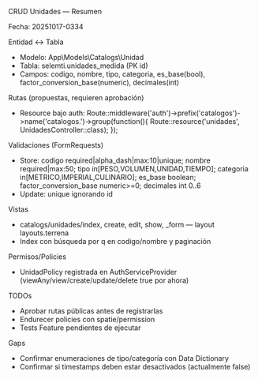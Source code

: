 ﻿CRUD Unidades — Resumen

Fecha: 20251017-0334

Entidad ↔ Tabla
- Modelo: App\Models\Catalogs\Unidad
- Tabla: selemti.unidades_medida (PK id)
- Campos: codigo, nombre, tipo, categoria, es_base(bool), factor_conversion_base(numeric), decimales(int)

Rutas (propuestas, requieren aprobación)
- Resource bajo auth: Route::middleware('auth')->prefix('catalogos')->name('catalogos.')->group(function(){ Route::resource('unidades', UnidadesController::class); });

Validaciones (FormRequests)
- Store: codigo required|alpha_dash|max:10|unique; nombre required|max:50; tipo in[PESO,VOLUMEN,UNIDAD,TIEMPO]; categoria in[METRICO,IMPERIAL,CULINARIO]; es_base boolean; factor_conversion_base numeric>=0; decimales int 0..6
- Update: unique ignorando id

Vistas
- catalogs/unidades/index, create, edit, show, _form — layout layouts.terrena
- Index con búsqueda por q en codigo/nombre y paginación

Permisos/Policies
- UnidadPolicy registrada en AuthServiceProvider (viewAny/view/create/update/delete true por ahora)

TODOs
- Aprobar rutas públicas antes de registrarlas
- Endurecer policies con spatie/permission
- Tests Feature pendientes de ejecutar

Gaps
- Confirmar enumeraciones de tipo/categoría con Data Dictionary
- Confirmar si timestamps deben estar desactivados (actualmente false)
